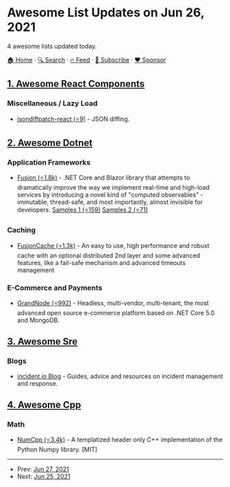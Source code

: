 # Awesome List Updates on Jun 26, 2021

4 awesome lists updated today.

[🏠 Home](/README.md) · [🔍 Search](https://www.trackawesomelist.com/search/) · [🔥 Feed](https://www.trackawesomelist.com/rss.xml) · [📮 Subscribe](https://trackawesomelist.us17.list-manage.com/subscribe?u=d2f0117aa829c83a63ec63c2f&id=36a103854c) · [❤️  Sponsor](https://github.com/sponsors/theowenyoung)



## [1. Awesome React Components](/content/brillout/awesome-react-components/README.md)

### Miscellaneous / Lazy Load

*   [jsondiffpatch-react (⭐9)](https://github.com/bluepeter/jsondiffpatch-react) - JSON diffing.

## [2. Awesome Dotnet](/content/quozd/awesome-dotnet/README.md)

### Application Frameworks

*   [Fusion (⭐1.8k)](https://github.com/servicetitan/Stl.Fusion) - .NET Core and Blazor library that attempts to dramatically improve the way we implement real-time and high-load services by introducing a novel kind of "computed observables" - immutable, thread-safe, and most importantly, almost invisible for developers. [Samples 1 (⭐159)](https://github.com/servicetitan/Stl.Fusion.Samples) [Samples 2 (⭐71)](https://github.com/alexyakunin/BoardGames)

### Caching

*   [FusionCache (⭐1.3k)](https://github.com/jodydonetti/ZiggyCreatures.FusionCache) - An easy to use, high performance and robust cache with an optional distributed 2nd layer and some advanced features, like a fail-safe mechanism and advanced timeouts management

### E-Commerce and Payments

*   [GrandNode (⭐992)](https://github.com/grandnode/grandnode2) - Headless, multi-vendor, multi-tenant, the most advanced open source e-commerce platform based on .NET Core 5.0 and MongoDB.

## [3. Awesome Sre](/content/dastergon/awesome-sre/README.md)

### Blogs

*   [incident.io Blog](https://www.incident.io/blog) - Guides, advice and resources on incident management and response.

## [4. Awesome Cpp](/content/fffaraz/awesome-cpp/README.md)

### Math

*   [NumCpp (⭐3.4k)](https://github.com/dpilger26/NumCpp) - A templatized header only C++ implementation of the Python Numpy library. \[MIT]

---

- Prev: [Jun 27, 2021](/content/2021/06/27/README.md)
- Next: [Jun 25, 2021](/content/2021/06/25/README.md)